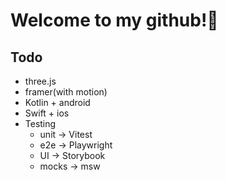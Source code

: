 # Welcome to my github!👋

## Todo
- three.js
- framer(with motion)
- Kotlin + android
- Swift + ios
- Testing
  - unit -> Vitest
  - e2e -> Playwright
  - UI -> Storybook
  - mocks -> msw
